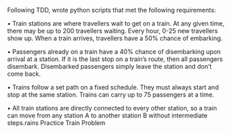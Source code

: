 Following TDD, wrote python scripts that met the following requirements:

• Train stations are where travellers wait to get on a train. At any given time, there may be
up to 200 travellers waiting. Every hour, 0-25 new travellers show up. When a train
arrives, travellers have a 50% chance of embarking.

• Passengers already on a train have a 40% chance of disembarking upon arrival at a
station. If it is the last stop on a train’s route, then all passengers disembark.
Disembarked passengers simply leave the station and don’t come back.

• Trains follow a set path on a fixed schedule. They must always start and stop at the
same station. Trains can carry up to 75 passengers at a time.

• All train stations are directly connected to every other station, so a train can move from
any station A to another station B without intermediate steps.rains
Practice Train Problem
